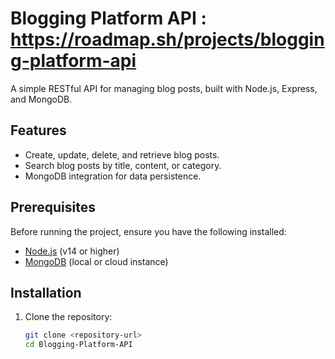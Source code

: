 # Blogging Platform API : https://roadmap.sh/projects/blogging-platform-api

A simple RESTful API for managing blog posts, built with Node.js, Express, and MongoDB.

## Features

- Create, update, delete, and retrieve blog posts.
- Search blog posts by title, content, or category.
- MongoDB integration for data persistence.

## Prerequisites

Before running the project, ensure you have the following installed:

- [Node.js](https://nodejs.org/) (v14 or higher)
- [MongoDB](https://www.mongodb.com/) (local or cloud instance)

## Installation

1. Clone the repository:
   ```bash
   git clone <repository-url>
   cd Blogging-Platform-API
